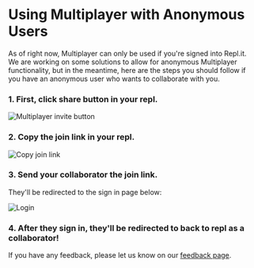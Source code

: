 # Using Multiplayer with Anonymous Users

As of right now, Multiplayer can only be used if you're signed into Repl.it. We are working on some solutions to allow for anonymous Multiplayer functionality, but in the meantime, here are the steps you should follow if you have an anonymous user who wants to collaborate with you. 

### 1. First, click share button in your repl.
![Multiplayer invite button](/images/repls/multiplayer-invite-button.png)

### 2. Copy the join link in your repl.

![Copy join link](/images/repls/multiplayer-invite-link.png)

### 3. Send your collaborator the join link.
They'll be redirected to the sign in page below:

![Login](/images/repls/login.png)

### 4. After they sign in, they'll be redirected to back to repl as a collaborator!
If you have any feedback, please let us know on our [feedback page](https://repl.it/feedback/).
